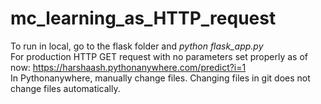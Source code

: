 # mc_learning_as_HTTP_request

To run in local, go to the flask folder and *python flask_app.py*    
For production HTTP GET request with no parameters set properly as of now: https://harshaash.pythonanywhere.com/predict?i=1  
In Pythonanywhere, manually change files. Changing files in git does not change files automatically.
